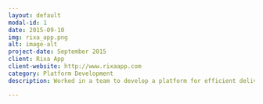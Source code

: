 ```yaml
---
layout: default
modal-id: 1
date: 2015-09-10
img: rixa_app.png
alt: image-alt
project-date: September 2015
client: Rixa App
client-website: http://www.rixaapp.com
category: Platform Development
description: Worked in a team to develop a platform for efficient delivery model. Discussed and architected the platform with colleagues in the client's company. Brian-stormed the backend database schema, APIs and the mobile app workflow. I had started work on the consumer frontend app for Android and about 50% was completed when the bureaucracy changed and my contract was terminated from the old company. This platform was supposed to be applied on the auto-rickshaw and the courier service industry in India. I can show the designs, if required.

---
```

